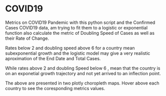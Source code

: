# COVID19
Metrics on COVID19 Pandemic
with this python script and the Confirmed Cases COVID19 data,
am trying to fit them to a logistic or exponential function
also calculate the metric of Doubling Speed of Cases as well 
as their Rate of Change. 

Rates below 2 and doubling speed above 6 for a country mean 
subexponential growth and the logistic model may give a very
realistic aproximation of the End Date and Total Cases.

While rates above 2 and doubling Speed below 6 , mean that 
the country is on an exponetial growth trajectory and not
yet arrived to an inflection point.

The above are presented in two plotly choropleth maps.
Hover above each country to see the coresponding metrics values.
